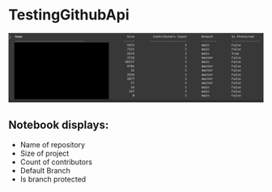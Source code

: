 # TestingGithubApi

<p align="center">
  <img src="result.png">
</p>

## Notebook displays:
- Name of repository
- Size of project 
- Count of contributors
- Default Branch
- Is branch protected
